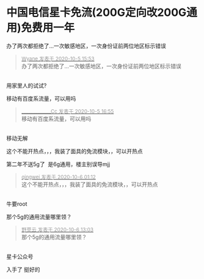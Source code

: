 # 中国电信星卡免流(200G定向改200G通用)免费用一年


办了两次都拒绝了...一次敏感地区，一次身份证前两位地区标示错误

<div class="quote"><blockquote><font size="2"><a href="https://www.hostloc.com/forum.php?mod=redirect&amp;goto=findpost&amp;pid=9261272&amp;ptid=751085" target="_blank"><font color="#999999">Wyane 发表于 2020-10-5 15:53</font></a></font><br />
办了两次都拒绝了...一次敏感地区，一次身份证前两位地区标示错误</blockquote></div><br />
用家里人的试试?

移动有百度系流量，可以用吗

<div class="quote"><blockquote><font size="2"><a href="https://www.hostloc.com/forum.php?mod=redirect&amp;goto=findpost&amp;pid=9261502&amp;ptid=751085" target="_blank"><font color="#999999">_____________Cc 发表于 2020-10-5 16:55</font></a></font><br />
移动有百度系流量，可以用吗</blockquote></div><br />
移动无解

这个不能开热点，，，我装了面具的免流模块，，可以开热点

第二年不送5g了&nbsp;&nbsp;是6g通用，楼主别误导mjj

<div class="quote"><blockquote><font size="2"><a href="https://www.hostloc.com/forum.php?mod=redirect&amp;goto=findpost&amp;pid=9263150&amp;ptid=751085" target="_blank"><font color="#999999">qingwei 发表于 2020-10-6 01:12</font></a></font><br />
这个不能开热点，，，我装了面具的免流模块，，可以开热点</blockquote></div><br />
牛<img src="static/image/smiley/default/lol.gif" smilieid="12" border="0" alt="" />要root

那个5g的通用流量哪里领？

<div class="quote"><blockquote><font size="2"><a href="https://www.hostloc.com/forum.php?mod=redirect&amp;goto=findpost&amp;pid=9264112&amp;ptid=751085" target="_blank"><font color="#999999">野草云 发表于 2020-10-6 13:03</font></a></font><br />
那个5g的通用流量哪里领？</blockquote></div><br />
星卡公众号

入手了 挺好的
